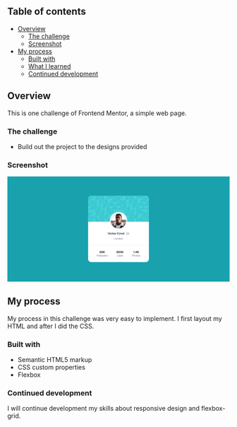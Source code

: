 ## Table of contents

- [Overview](#overview)
  - [The challenge](#the-challenge)
  - [Screenshot](#screenshot)
- [My process](#my-process)
  - [Built with](#built-with)
  - [What I learned](#what-i-learned)
  - [Continued development](#continued-development)


## Overview

This is one challenge of Frontend Mentor, a simple web page.

### The challenge

- Build out the project to the designs provided

### Screenshot

![](./images/capture.png)



## My process

My process in this challenge was very easy to implement. I first layout my HTML and after I did the CSS.


### Built with

- Semantic HTML5 markup
- CSS custom properties
- Flexbox


### Continued development

I will continue development my skills about responsive design and flexbox-grid.


